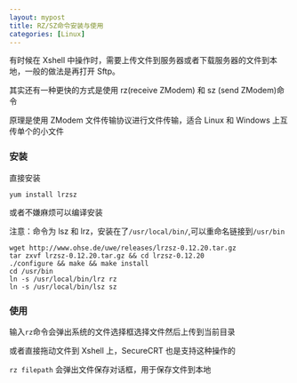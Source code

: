 ```yaml
---
layout: mypost
title: RZ/SZ命令安装与使用
categories: [Linux]
---
```


有时候在 Xshell 中操作时，需要上传文件到服务器或者下载服务器的文件到本地，一般的做法是再打开 Sftp。

其实还有一种更快的方式是使用 rz(receive ZModem) 和 sz (send ZModem)命令

原理是使用 ZModem 文件传输协议进行文件传输，适合 Linux 和 Windows 上互传单个的小文件

### 安装

直接安装

```
yum install lrzsz
```

或者不嫌麻烦可以编译安装

注意：命令为 lsz 和 lrz，安装在了`/usr/local/bin/`,可以重命名链接到`/usr/bin`

```
wget http://www.ohse.de/uwe/releases/lrzsz-0.12.20.tar.gz
tar zxvf lrzsz-0.12.20.tar.gz && cd lrzsz-0.12.20
./configure && make && make install
cd /usr/bin
ln -s /usr/local/bin/lrz rz
ln -s /usr/local/bin/lsz sz
```

### 使用

输入`rz`命令会弹出系统的文件选择框选择文件然后上传到当前目录

或者直接拖动文件到 Xshell 上，SecureCRT 也是支持这种操作的

`rz filepath` 会弹出文件保存对话框，用于保存文件到本地
